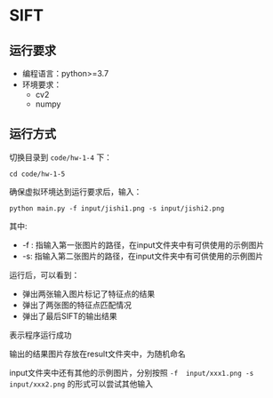 # SIFT

## 运行要求

* 编程语言：python>=3.7
* 环境要求：
  * cv2 
  * numpy 



## 运行方式

切换目录到 `code/hw-1-4` 下：

```shell
cd code/hw-1-5
```

确保虚拟环境达到运行要求后，输入：

```shell
python main.py -f input/jishi1.png -s input/jishi2.png
```

其中:

* -f : 指输入第一张图片的路径，在input文件夹中有可供使用的示例图片
* -s: 指输入第二张图片的路径，在input文件夹中有可供使用的示例图片

 运行后，可以看到：

* 弹出两张输入图片标记了特征点的结果
* 弹出了两张图的特征点匹配情况
* 弹出了最后SIFT的输出结果

表示程序运行成功

输出的结果图片存放在result文件夹中，为随机命名



input文件夹中还有其他的示例图片，分别按照 `-f  input/xxx1.png -s input/xxx2.png` 的形式可以尝试其他输入
